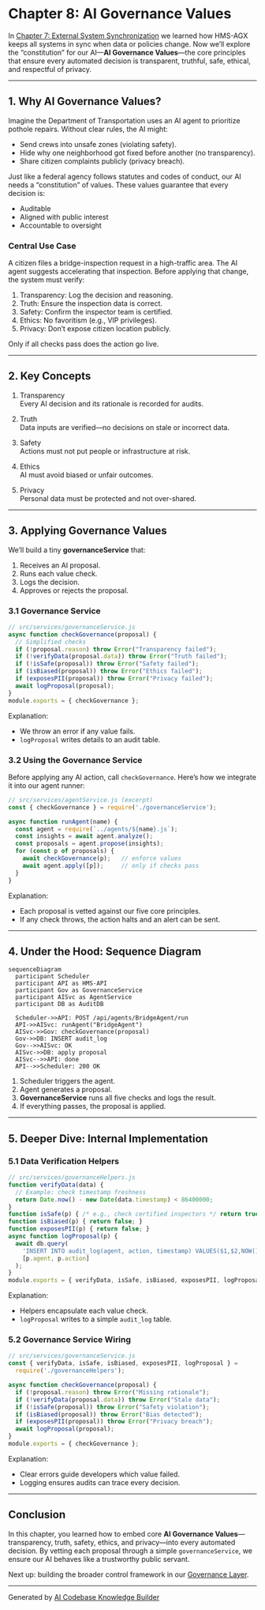 # Chapter 8: AI Governance Values

In [Chapter 7: External System Synchronization](07_external_system_synchronization_.md) we learned how HMS-AGX keeps all systems in sync when data or policies change. Now we’ll explore the “constitution” for our AI—**AI Governance Values**—the core principles that ensure every automated decision is transparent, truthful, safe, ethical, and respectful of privacy.

---

## 1. Why AI Governance Values?

Imagine the Department of Transportation uses an AI agent to prioritize pothole repairs. Without clear rules, the AI might:

- Send crews into unsafe zones (violating safety).
- Hide why one neighborhood got fixed before another (no transparency).
- Share citizen complaints publicly (privacy breach).

Just like a federal agency follows statutes and codes of conduct, our AI needs a “constitution” of values. These values guarantee that every decision is:

- Auditable  
- Aligned with public interest  
- Accountable to oversight  

### Central Use Case

A citizen files a bridge-inspection request in a high-traffic area. The AI agent suggests accelerating that inspection. Before applying that change, the system must verify:

1. Transparency: Log the decision and reasoning.  
2. Truth: Ensure the inspection data is correct.  
3. Safety: Confirm the inspector team is certified.  
4. Ethics: No favoritism (e.g., VIP privileges).  
5. Privacy: Don’t expose citizen location publicly.

Only if all checks pass does the action go live.

---

## 2. Key Concepts

1. Transparency  
   Every AI decision and its rationale is recorded for audits.

2. Truth  
   Data inputs are verified—no decisions on stale or incorrect data.

3. Safety  
   Actions must not put people or infrastructure at risk.

4. Ethics  
   AI must avoid biased or unfair outcomes.

5. Privacy  
   Personal data must be protected and not over-shared.

---

## 3. Applying Governance Values

We’ll build a tiny **governanceService** that:

1. Receives an AI proposal.  
2. Runs each value check.  
3. Logs the decision.  
4. Approves or rejects the proposal.

### 3.1 Governance Service

```js
// src/services/governanceService.js
async function checkGovernance(proposal) {
  // Simplified checks
  if (!proposal.reason) throw Error("Transparency failed");
  if (!verifyData(proposal.data)) throw Error("Truth failed");
  if (!isSafe(proposal)) throw Error("Safety failed");
  if (isBiased(proposal)) throw Error("Ethics failed");
  if (exposesPII(proposal)) throw Error("Privacy failed");
  await logProposal(proposal);
}
module.exports = { checkGovernance };
```
Explanation:
- We throw an error if any value fails.  
- `logProposal` writes details to an audit table.

### 3.2 Using the Governance Service

Before applying any AI action, call `checkGovernance`. Here’s how we integrate it into our agent runner:

```js
// src/services/agentService.js (excerpt)
const { checkGovernance } = require('./governanceService');

async function runAgent(name) {
  const agent = require(`../agents/${name}.js`);
  const insights = await agent.analyze();
  const proposals = agent.propose(insights);
  for (const p of proposals) {
    await checkGovernance(p);   // enforce values
    await agent.apply([p]);     // only if checks pass
  }
}
```
Explanation:
- Each proposal is vetted against our five core principles.  
- If any check throws, the action halts and an alert can be sent.

---

## 4. Under the Hood: Sequence Diagram

```mermaid
sequenceDiagram
  participant Scheduler
  participant API as HMS-API
  participant Gov as GovernanceService
  participant AISvc as AgentService
  participant DB as AuditDB

  Scheduler->>API: POST /api/agents/BridgeAgent/run
  API->>AISvc: runAgent("BridgeAgent")
  AISvc->>Gov: checkGovernance(proposal)
  Gov->>DB: INSERT audit_log
  Gov-->>AISvc: OK
  AISvc->>DB: apply proposal
  AISvc-->>API: done
  API-->>Scheduler: 200 OK
```

1. Scheduler triggers the agent.  
2. Agent generates a proposal.  
3. **GovernanceService** runs all five checks and logs the result.  
4. If everything passes, the proposal is applied.

---

## 5. Deeper Dive: Internal Implementation

### 5.1 Data Verification Helpers

```js
// src/services/governanceHelpers.js
function verifyData(data) {
  // Example: check timestamp freshness
  return Date.now() - new Date(data.timestamp) < 86400000;
}
function isSafe(p) { /* e.g., check certified inspectors */ return true; }
function isBiased(p) { return false; }
function exposesPII(p) { return false; }
async function logProposal(p) {
  await db.query(
    'INSERT INTO audit_log(agent, action, timestamp) VALUES($1,$2,NOW())',
    [p.agent, p.action]
  );
}
module.exports = { verifyData, isSafe, isBiased, exposesPII, logProposal };
```
Explanation:
- Helpers encapsulate each value check.  
- `logProposal` writes to a simple `audit_log` table.

### 5.2 Governance Service Wiring

```js
// src/services/governanceService.js
const { verifyData, isSafe, isBiased, exposesPII, logProposal } =
  require('./governanceHelpers');

async function checkGovernance(proposal) {
  if (!proposal.reason) throw Error("Missing rationale");
  if (!verifyData(proposal.data)) throw Error("Stale data");
  if (!isSafe(proposal)) throw Error("Safety violation");
  if (isBiased(proposal)) throw Error("Bias detected");
  if (exposesPII(proposal)) throw Error("Privacy breach");
  await logProposal(proposal);
}
module.exports = { checkGovernance };
```
Explanation:
- Clear errors guide developers which value failed.  
- Logging ensures audits can trace every decision.

---

## Conclusion

In this chapter, you learned how to embed core **AI Governance Values**—transparency, truth, safety, ethics, and privacy—into every automated decision. By vetting each proposal through a simple `governanceService`, we ensure our AI behaves like a trustworthy public servant.  

Next up: building the broader control framework in our [Governance Layer](09_governance_layer_.md).

---

Generated by [AI Codebase Knowledge Builder](https://github.com/The-Pocket/Tutorial-Codebase-Knowledge)